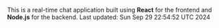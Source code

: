This is a real-time chat application built using **React** for the frontend and **Node.js** for the backend.
Last updated: Sun Sep 29 22:54:52 UTC 2024
